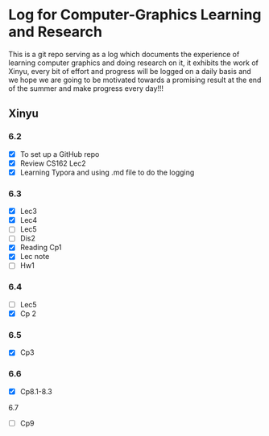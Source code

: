 # Log for Computer-Graphics Learning and Research

This is a git repo serving as a log which documents the experience of learning computer graphics and doing research on it, it exhibits the work of Xinyu, every bit of effort and progress will be logged on a daily basis and we hope we are going to be motivated towards a promising result at the end of the summer and make progress every day!!!

 

## Xinyu

### 6.2

- [x] To set up a GitHub repo
- [x] Review CS162 Lec2
- [x] Learning Typora and using .md file to do the logging

### 6.3

- [x] Lec3
- [x] Lec4
- [ ] Lec5
- [ ] Dis2
- [x] Reading Cp1
- [x] Lec note
- [ ] Hw1

### 6.4

- [ ] Lec5
- [x] Cp 2

### 6.5

- [x] Cp3

### 6.6

- [x] Cp8.1-8.3

6.7

- [ ] Cp9












